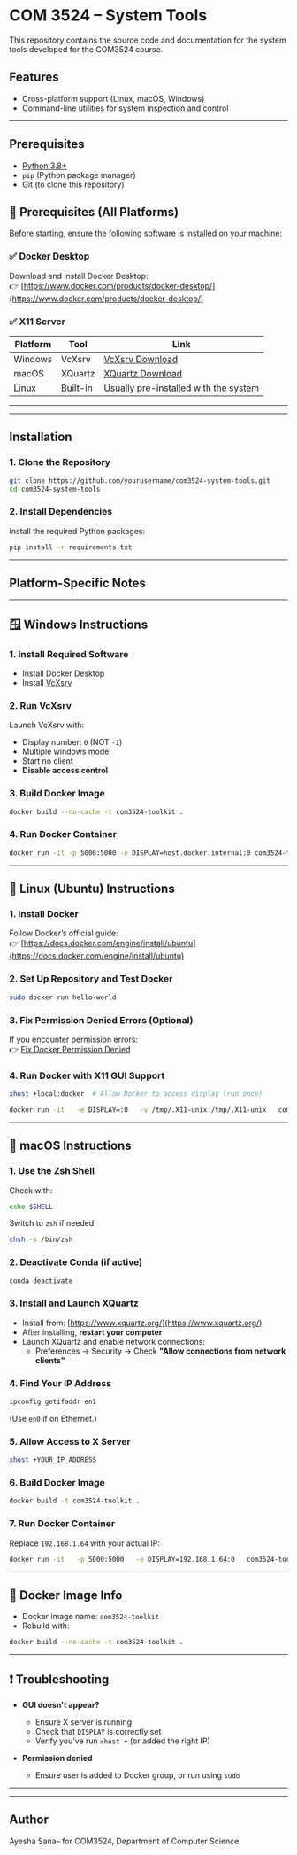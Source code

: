 # COM 3524 – System Tools

This repository contains the source code and documentation for the system tools developed for the COM3524 course. 

## Features

- Cross-platform support (Linux, macOS, Windows)
- Command-line utilities for system inspection and control


---

## Prerequisites

- [Python 3.8+](https://www.python.org/downloads/)
- `pip` (Python package manager)
- Git (to clone this repository)
## 🔧 Prerequisites (All Platforms)

Before starting, ensure the following software is installed on your machine:

### ✅ Docker Desktop
Download and install Docker Desktop:  
👉 [https://www.docker.com/products/docker-desktop/](https://www.docker.com/products/docker-desktop/)

### ✅ X11 Server
| Platform | Tool     | Link                                      |
|----------|----------|-------------------------------------------|
| Windows  | VcXsrv   | [VcXsrv Download](https://sourceforge.net/projects/vcxsrv/) |
| macOS    | XQuartz  | [XQuartz Download](https://www.xquartz.org/) |
| Linux    | Built-in | Usually pre-installed with the system     |

---



---

## Installation

### 1. Clone the Repository

```bash
git clone https://github.com/yourusername/com3524-system-tools.git
cd com3524-system-tools
```

### 2. Install Dependencies

Install the required Python packages:

```bash
pip install -r requirements.txt
```

---

## Platform-Specific Notes


---


## 🪟 Windows Instructions

### 1. **Install Required Software**
- Install Docker Desktop
- Install [VcXsrv](https://sourceforge.net/projects/vcxsrv/)

### 2. **Run VcXsrv**
Launch VcXsrv with:
- Display number: `0` (NOT `-1`)
- Multiple windows mode
- Start no client
- **Disable access control**

### 3. **Build Docker Image**
```bash
docker build --no-cache -t com3524-toolkit .
```

### 4. **Run Docker Container**
```bash
docker run -it -p 5000:5000 -e DISPLAY=host.docker.internal:0 com3524-toolkit
```

---

## 🐧 Linux (Ubuntu) Instructions

### 1. **Install Docker**

Follow Docker’s official guide:  
👉 [https://docs.docker.com/engine/install/ubuntu](https://docs.docker.com/engine/install/ubuntu)

### 2. **Set Up Repository and Test Docker**
```bash
sudo docker run hello-world
```

### 3. **Fix Permission Denied Errors (Optional)**  
If you encounter permission errors:  
👉 [Fix Docker Permission Denied](https://hosting.com/tutorials/how-to-fix-docker-permission-denied-error)

### 4. **Run Docker with X11 GUI Support**
```bash
xhost +local:docker  # Allow Docker to access display (run once)

docker run -it   -e DISPLAY=:0   -v /tmp/.X11-unix:/tmp/.X11-unix   com3524-toolkit
```

---

## 🍎 macOS Instructions

### 1. **Use the Zsh Shell**
Check with:
```bash
echo $SHELL
```
Switch to `zsh` if needed:
```bash
chsh -s /bin/zsh
```

### 2. **Deactivate Conda (if active)**
```bash
conda deactivate
```

### 3. **Install and Launch XQuartz**
- Install from: [https://www.xquartz.org/](https://www.xquartz.org/)
- After installing, **restart your computer**
- Launch XQuartz and enable network connections:
  - Preferences → Security → Check **"Allow connections from network clients"**

### 4. **Find Your IP Address**
```bash
ipconfig getifaddr en1
```
(Use `en0` if on Ethernet.)

### 5. **Allow Access to X Server**
```bash
xhost +YOUR_IP_ADDRESS
```

### 6. **Build Docker Image**
```bash
docker build -t com3524-toolkit .
```

### 7. **Run Docker Container**
Replace `192.168.1.64` with your actual IP:
```bash
docker run -it   -p 5000:5000   -e DISPLAY=192.168.1.64:0   com3524-toolkit
```

---

## 🐳 Docker Image Info

- Docker image name: `com3524-toolkit`
- Rebuild with:
```bash
docker build --no-cache -t com3524-toolkit .
```

---

## ❗ Troubleshooting

- **GUI doesn't appear?**
  - Ensure X server is running
  - Check that `DISPLAY` is correctly set
  - Verify you’ve run `xhost +` (or added the right IP)

- **Permission denied**
  - Ensure user is added to Docker group, or run using `sudo`

---


---

## Author

Ayesha Sana– for COM3524, Department of Computer Science  
